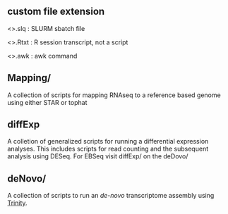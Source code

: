 custom file extension
---
<>.slq  : SLURM sbatch file

<>.Rtxt : R session transcript, not a script

<>.awk  : awk command



Mapping/ 
---
A collection of scripts for mapping RNAseq to a reference based genome using either STAR or tophat



diffExp
---
A colletion of generalized scripts for running a differential expression analyses.  This includes
scripts for read counting and the subsequent analysis using DESeq.  For EBSeq visit diffExp/ on the deDovo/
   
deNovo/ 
---
A collection of scripts to run an *de-novo* transcriptome assembly using [Trinity](https://github.com/trinityrnaseq/trinityrnaseq/wiki).


   

	
